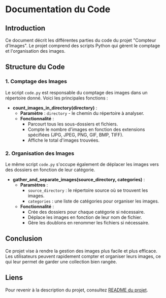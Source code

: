 # Documentation du Code

## Introduction

Ce document décrit les différentes parties du code du projet "Compteur d'Images". Le projet comprend des scripts Python qui gèrent le comptage et l'organisation des images.

## Structure du Code

### 1. Comptage des Images

Le script `code.py` est responsable du comptage des images dans un répertoire donné. Voici les principales fonctions :

- **count_images_in_directory(directory)** : 
  - **Paramètre** : `directory` - le chemin du répertoire à analyser.
  - **Fonctionnalité** : 
    - Parcourt tous les sous-dossiers et fichiers.
    - Compte le nombre d'images en fonction des extensions spécifiées (JPG, JPEG, PNG, GIF, BMP, TIFF).
    - Affiche le total d'images trouvées.

### 2. Organisation des Images

Le même script `code.py` s'occupe également de déplacer les images vers des dossiers en fonction de leur catégorie.

- **gather_and_separate_images(source_directory, categories)** :
  - **Paramètres** :
    - `source_directory` : le répertoire source où se trouvent les images.
    - `categories` : une liste de catégories pour organiser les images.
  - **Fonctionnalité** : 
    - Crée des dossiers pour chaque catégorie si nécessaire.
    - Déplace les images en fonction de leur nom de fichier.
    - Gère les doublons en renommer les fichiers si nécessaire.

## Conclusion

Ce projet vise à rendre la gestion des images plus facile et plus efficace. Les utilisateurs peuvent rapidement compter et organiser leurs images, ce qui leur permet de garder une collection bien rangée.

## Liens

Pour revenir à la description du projet, consultez [README du projet](./README_Project.md).
